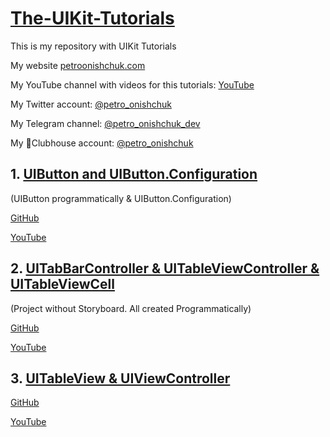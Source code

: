 # [The-UIKit-Tutorials](https://github.com/PetroOnishchuk/The-UIKit-Tutorials)


This is my repository with UIKit Tutorials 

My website [petroonishchuk.com](https://petroonishchuk.com)

My YouTube channel with videos for this tutorials: [YouTube](https://www.youtube.com/watch?v=imxzXEwUNos&list=PL3pUvT0fmHNjjoKEmLaad62wmfoLPg3Sq&index=1) 

My Twitter account: [@petro_onishchuk](https://mobile.twitter.com/petro_onishchuk)

My Telegram channel: [@petro_onishchuk_dev](https://t.me/petro_onishchuk_dev)

My 👋Clubhouse account: [@petro_onishchuk](https://www.joinclubhouse.com/@petro_onishchuk)

## 1. [UIButton and UIButton.Configuration](https://github.com/PetroOnishchuk/The-UIKit-Tutorials/tree/master/CustomUIButton01)
(UIButton programmatically & UIButton.Configuration)

[GitHub](https://github.com/PetroOnishchuk/The-UIKit-Tutorials/tree/master/CustomUIButton01)<br />

[YouTube](https://youtu.be/W-caDwLOi4I) <br />

## 2. [UITabBarController & UITableViewController & UITableViewCell](https://github.com/PetroOnishchuk/The-UIKit-Tutorials/tree/master/UITabBarController%26TableVC01)
(Project without Storyboard. All created Programmatically)

[GitHub](https://github.com/PetroOnishchuk/The-UIKit-Tutorials/tree/master/UITabBarController%26TableVC01)<br />

[YouTube](https://youtu.be/-Tc8anX6feU)<br />

## 3. [UITableView & UIViewController](https://github.com/PetroOnishchuk/The-UIKit-Tutorials/tree/master/UITableView%26UIViewController01/UITableView%26UIViewController01)

[GitHub](https://github.com/PetroOnishchuk/The-UIKit-Tutorials/tree/master/UITableView%26UIViewController01/UITableView%26UIViewController01)<br />

[YouTube](https://youtu.be/kDqzUPyZhik)<br />
